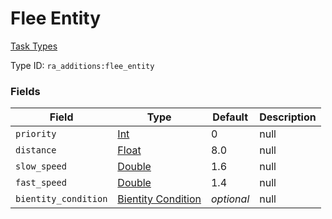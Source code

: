 # Flee Entity
[Task Types](../task_types_types.md)

Type ID: `ra_additions:flee_entity`
### Fields
Field | Type | Default | Description
------|------|---------|-------------
`priority` | [Int](../data_types/int.md) | 0 | null
`distance` | [Float](../data_types/float.md) | 8.0 | null
`slow_speed` | [Double](../data_types/double.md) | 1.6 | null
`fast_speed` | [Double](../data_types/double.md) | 1.4 | null
`bientity_condition` | [Bientity Condition](../bientity_condition_types.md) | _optional_ | null

